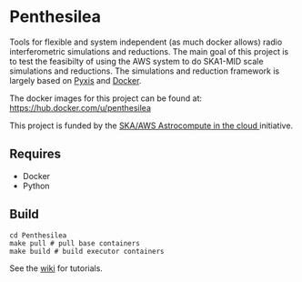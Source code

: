 # Penthesilea

Tools for flexible and system independent (as much docker allows) radio interferometric simulations and reductions.
The main goal of this project is to test the feasibilty of using the AWS system to do SKA1-MID scale simulations and reductions. The simulations and reduction framework is largely based on [Pyxis](https://github.com/ska-sa/pyxis) and [Docker](https://www.docker.com/).

The docker images for this project can be found at: https://hub.docker.com/u/penthesilea

This project is funded by the [SKA/AWS Astrocompute in the cloud ](https://www.skatelescope.org/ska-aws-astrocompute-call-for-proposals) initiative. 


## Requires 
* Docker
* Python

## Build
```
cd Penthesilea
make pull # pull base containers
make build # build executor containers
```

See the [wiki](../../wiki/) for tutorials. 
